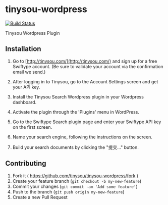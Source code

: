 tinysou-wordpress
=================

[![Build Status](https://travis-ci.org/tinysou/tinysou-wordpress.svg?branch=master)](https://travis-ci.org/tinysou/tinysou-wordpress)

Tinysou Wordpress Plugin

## Installation

1. Go to [http://tinysou.com/](http://tinysou.com/) and sign up for a free Swiftype account. (Be sure to validate your account via the confirmation email we send.)

2. After logging in to Tinysou, go to the Account Settings screen and get your API key.

3. Install the Tinysou Search Wordpress plugin in your Wordpress dashboard.

4. Activate the plugin through the 'Plugins' menu in WordPress.

5. Go to the Swiftype Search plugin page and enter your Swiftype API key on the first screen.

6. Name your search engine, following the instructions on the screen.

7. Build your search documents by clicking the "提交..." button.

## Contributing

1. Fork it ( https://github.com/tinysou/tinysou-wordpress/fork )
2. Create your feature branch (`git checkout -b my-new-feature`)
3. Commit your changes (`git commit -am 'Add some feature'`)
4. Push to the branch (`git push origin my-new-feature`)
5. Create a new Pull Request